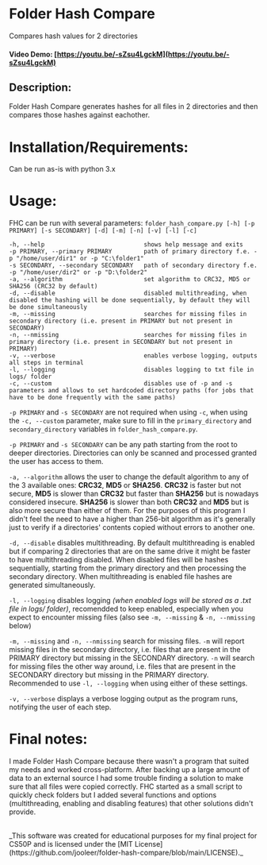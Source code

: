 # Folder Hash Compare
Compares hash values for 2 directories

#### Video Demo: [https://youtu.be/-sZsu4LgckM](https://youtu.be/-sZsu4LgckM)

## Description:

Folder Hash Compare generates hashes for all files in 2 directories and then compares those hashes against eachother.

# Installation/Requirements:

Can be run as-is with python 3.x

# Usage:

FHC can be run with several parameters:
`folder_hash_compare.py [-h] [-p PRIMARY] [-s SECONDARY] [-d] [-m] [-n] [-v] [-l] [-c]`
```
-h, --help                            shows help message and exits
-p PRIMARY, --primary PRIMARY         path of primary directory f.e. -p "/home/user/dir1" or -p "C:\folder1"  
-s SECONDARY, --secondary SECONDARY   path of secondary directory f.e. -p "/home/user/dir2" or -p "D:\folder2"
-a, --algorithm                       set algorithm to CRC32, MD5 or SHA256 (CRC32 by default)
-d, --disable                         disabled multithreading, when disabled the hashing will be done sequentially, by default they will be done simultaneously
-m, --missing                         searches for missing files in secondary directory (i.e. present in PRIMARY but not present in SECONDARY)
-n, --nmissing                        searches for missing files in primary directory (i.e. present in SECONDARY but not present in PRIMARY)
-v, --verbose                         enables verbose logging, outputs all steps in terminal
-l, --logging                         disables logging to txt file in logs/ folder
-c, --custom                          disables use of -p and -s parameters and allows to set hardcoded directory paths (for jobs that have to be done frequently with the same paths)
```

`-p PRIMARY` and `-s SECONDARY` are not required when using `-c`, when using the `-c, --custom` parameter, make sure to fill in the `primary_directory` and `secondary_directory` variables in `folder_hash_compare.py`.

`-p PRIMARY` and `-s SECONDARY` can be any path starting from the root to deeper directories. Directories can only be scanned and processed granted the user has access to them.

`-a, --algorithm` allows the user to change the default algorithm to any of the 3 available ones: __CRC32__, __MD5__ or __SHA256__. __CRC32__ is faster but not secure, __MD5__ is slower than __CRC32__ but faster than __SHA256__ but is nowadays considered insecure. __SHA256__ is slower than both __CRC32__ and __MD5__ but is also more secure than either of them. For the purposes of this program I didn't feel the need to have a higher than 256-bit algorithm as it's generally just to verify if a directories' contents copied without errors to another one.

`-d, --disable` disables multithreading. By default multithreading is enabled but if comparing 2 directories that are on the same drive it might be faster to have multithreading disabled. When disabled files will be hashes sequentially, starting from the primary directory and then processing the secondary directory. When multithreading is enabled file hashes are generated simultaneously. 

`-l, --logging` disables logging _(when enabled logs will be stored as a .txt file in logs/ folder)_, recomendded to keep enabled, especially when you expect to encounter missing files (also see `-m, --missing` & `-n, --nmissing` below)

`-m, --missing` and `-n, --nmissing` search for missing files. `-m` will report missing files in the secondary directory, i.e. files that are present in the PRIMARY directory but missing in the SECONDARY directory. `-n` will search for missing files the other way around, i.e. files that are present in the SECONDARY directory but missing in the PRIMARY directory. Recommended to use `-l, --logging` when using either of these settings.

`-v, --verbose` displays a verbose logging output as the program runs, notifying the user of each step.



# Final notes:
I made Folder Hash Compare because there wasn't a program that suited my needs and worked cross-platform. After backing up a large amount of data to an external source I had some trouble finding a solution to make sure that all files were copied correctly. FHC started as a small script to quickly check folders but I added several functions and options (multithreading, enabling and disabling features) that other solutions didn't provide.

<br/>
_This software was created for educational purposes for my final project for CS50P and is licensed under the [MIT License](https://github.com/jooleer/folder-hash-compare/blob/main/LICENSE)._

